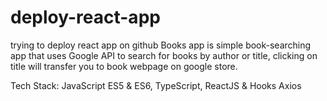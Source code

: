 # deploy-react-app
trying to deploy react app on github
Books app is simple book-searching app that uses Google API to search for books by author or title, clicking on title will transfer you to book webpage on google store.

Tech Stack: JavaScript ES5 & ES6, TypeScript, ReactJS & Hooks Axios
